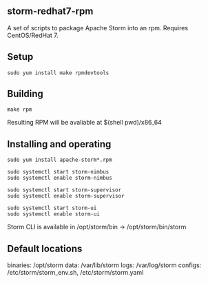 storm-redhat7-rpm
---------
A set of scripts to package Apache Storm into an rpm.
Requires CentOS/RedHat 7.

Setup
-----
    sudo yum install make rpmdevtools

Building
--------
    make rpm

Resulting RPM will be avaliable at $(shell pwd)/x86_64

Installing and operating
------------------------
    sudo yum install apache-storm*.rpm

    sudo systemctl start storm-nimbus
    sudo systemctl enable storm-nimbus

    sudo systemctl start storm-supervisor
    sudo systemctl enable storm-supervisor

    sudo systemctl start storm-ui
    sudo systemctl enable storm-ui

Storm CLI is available in /opt/storm/bin -> /opt/storm/bin/storm

Default locations
-----------------
binaries: /opt/storm
data:     /var/lib/storm
logs:     /var/log/storm
configs:  /etc/storm/storm_env.sh, /etc/storm/storm.yaml
